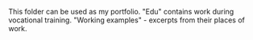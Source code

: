 This folder can be used as my portfolio.
"Edu" contains work during vocational training.
"Working examples" - excerpts from their places of work.
